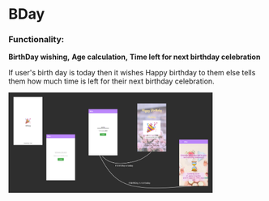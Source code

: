 # BDay

### Functionality:
**BirthDay wishing,** 
**Age calculation,**
**Time left for next birthday celebration**

If user's birth day is today then it wishes Happy birthday to them else tells them how much time is
left for their next birthday celebration.

<img src="/resources/BDay.png" width="80%" alt="BDay"/>